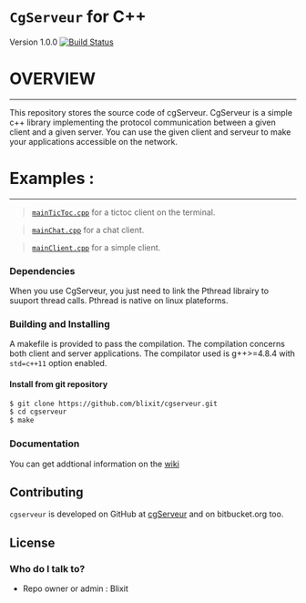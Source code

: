 `CgServeur` for C++
===================

Version 1.0.0 
[![Build Status](https://github.com/blixit/cgserveur.git?branch=master)](https://github.com/blixit/cgserveur)

# OVERVIEW #
------------

This repository stores the source code of cgServeur.
CgServeur is a simple c++ library implementing the protocol communication between a given client and a given server. You can use the given client and serveur to make your applications accessible on the network.

# Examples :
------------

> [`mainTicToc.cpp`](./mainTicToc.cpp) for a tictoc client on the terminal.

> [`mainChat.cpp`](./mainChat.cpp) for a chat client.

> [`mainClient.cpp`](./mainClient.cpp) for a simple client.

### Dependencies  

When you use CgServeur, you just need to link the Pthread librairy to suuport thread calls. Pthread is native on linux plateforms. 

### Building and Installing

A makefile is provided to pass the compilation. The compilation concerns both client and server applications.
The compilator used is g++>=4.8.4 with `std=c++11` option enabled. 

#### Install from git repository

```bash
$ git clone https://github.com/blixit/cgserveur.git
$ cd cgserveur 
$ make
```

### Documentation

You can get addtional information on the
[wiki](https://github.com/blixit/cgserveur/wiki) 
 
Contributing
------------
`cgserveur` is developed on GitHub at [cgServeur](https://github.com/blixit/cgserveur) and on bitbucket.org too.

License
-------
### Who do I talk to? ###

* Repo owner or admin : Blixit
